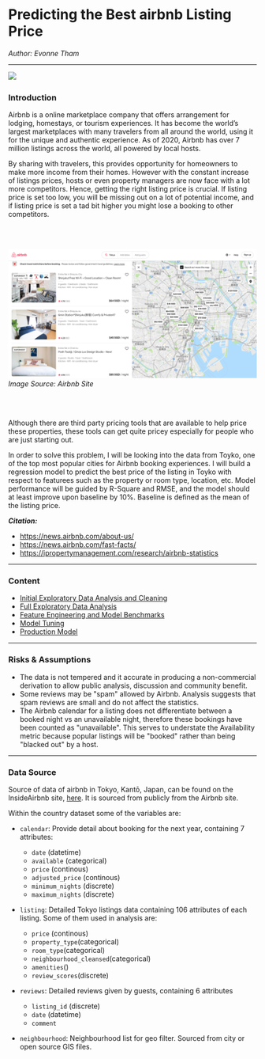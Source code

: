 # Predicting the Best airbnb Listing Price 

_Author: Evonne Tham_

---
![](https://assets.bwbx.io/images/users/iqjWHBFdfxIU/iKAhd1KFQDfw/v0/-1x-1.jpg)


### Introduction

Airbnb is a online marketplace company that offers arrangement for lodging, homestays, or tourism experiences. It has become the world’s largest marketplaces with many travelers from all around the world, using it for the unique and authentic experience. As of 2020, Airbnb has over 7 million listings across the world, all powered by local hosts.

By sharing with travelers, this provides opportunity for homeowners to make more income from their homes. However with the constant increase of listings prices, hosts or even property managers are now face with a lot more competitors. Hence, getting the right listing price is crucial. If listing price is set too low, you will be missing out on a lot of potential income, and if listing price is set a tad bit higher you might lose a booking to other competitors. 

<br>
<br>

![title](./image/airbnb_site.png)
_Image Source: Airbnb Site_

<br>
<br>


Although there are third party pricing tools that are available to help price these properties, these tools can get quite pricey especially for people who are just starting out.

In order to solve this problem, I will be looking into the data from Toyko, one of the top most popular cities for Airbnb booking experiences. I will build a regression model to predict the best price of the listing in Toyko with respect to featurees such as the property or room type, location, etc. Model performance will be guided by R-Square and RMSE, and the model should at least improve upon baseline by 10%. Baseline is defined as the mean of the listing price.


___Citation:___
- https://news.airbnb.com/about-us/
- https://news.airbnb.com/fast-facts/
- https://ipropertymanagement.com/research/airbnb-statistics

---
### Content
- [Initial Exploratory Data Analysis and Cleaning](./01_Data_Cleaning_and_EDA.ipynb)
- [Full Exploratory Data Analysis](./02_Full_EDA.ipynb)
- [Feature Engineering and Model Benchmarks](./03_Feature_Engineering_and_Model_Benchmarks)
- [Model Tuning](./04_Model_Tuning.ipynb)
- [Production Model](./05_Production_Model.ipynb)

---
### Risks & Assumptions

- The data is not tempered and it accurate in producing a non-commercial derivation to allow public analysis, discussion and community benefit. 
- Some reviews may be "spam" allowed by Airbnb. Analysis suggests that spam reviews are small and do not affect the statistics.
- The Airbnb calendar for a listing does not differentiate between a booked night vs an unavailable night, therefore these bookings have been counted as "unavailable". This serves to understate the Availability metric because popular listings will be "booked" rather than being "blacked out" by a host.

---
### Data Source

Source of data of airbnb in Tokyo, Kantō, Japan, can be found on the InsideAirbnb site, [here](http://insideairbnb.com/get-the-data.html). 
It is sourced from publicly from the Airbnb site.

Within the country dataset some of the variables are: 

- `calendar`: Provide detail about booking for the next year, containing 7 attributes:
    - `date` (datetime)
    - `available` (categorical)
    - `price` (continous)
    - `adjusted_price` (continous)
    - `minimum_nights` (discrete)
    - `maximum_nights` (discrete)
    
    
- `listing`: Detailed Tokyo listings data containing 106 attributes of each listing. Some of them used in analysis are:
    - `price` (continous)
    - `property_type`(categorical)
    - `room_type`(categorical)
    - `neighbourhood_cleansed`(categorical)
    - `amenities`()
    - `review_scores`(discrete)


- `reviews`: Detailed reviews given by guests, containing 6 attributes
    - `listing_id` (discrete)
    - `date` (datetime)
    - `comment`


- `neighbourhood`: Neighbourhood list for geo filter. Sourced from city or open source GIS files.
